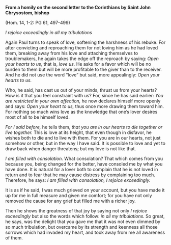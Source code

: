 

**From a homily on the second letter to the Corinthians by Saint John Chrysostom, bishop**

(Hom. 14, 1-2: PG 61, 497-499)

_I rejoice exceedingly in all my tribulations_

Again Paul turns to speak of love, softening the harshness of his rebuke. For after convicting and reproaching them for not loving him as he had loved them, breaking away from his love and attaching themselves to troublemakers, he again takes the edge off the reproach by saying: _Open your hearts to us,_ that is, _love us._ He asks for a favor which will be no burden to them but will be more profitable to the giver than to the receiver. And he did not use the word “love” but said, more appealingly: _Open your hearts to us._

Who, he said, has cast us out of your minds, thrust us from your hearts? How is it that you feel constraint with us? For, since he has said earlier: _You are restricted in your own affection,_ he now declares himself more openly and says: _Open your heart to us,_ thus once more drawing them toward him. For nothing so much wins love as the knowledge that one’s lover desires most of all to be himself loved.

_For I said before,_ he tells them, _that you are in our hearts to die together or live together._ This is love at its height, that even though in disfavor, he wishes both to die and to live with them. For you are in our hearts, not just somehow or other, but in the way I have said. It is possible to love and yet to draw back when danger threatens; but my love is not like that.

_I am filled with consolation._ What consolation? That which comes from you because you, being changed for the better, have consoled me by what you have done. It is natural for a lover both to complain that he is not loved in return and to fear that he may cause distress by complaining too much. Therefore, he says: _I am filled with consolation, I rejoice exceedingly._

It is as if he said, I was much grieved on your account, but you have made it up for me in full measure and given me comfort; for you have not only removed the cause for any grief but filled me with a richer joy.

Then he shows the greatness of that joy by saying not only _I rejoice exceedingly_ but also the words which follow: _in all my tribulations._ So great, he says, was the delight that you gave me that it was not even dimmed by so much tribulation, but overcame by its strength and keenness all those sorrows which had invaded my heart, and took away from me all awareness of them.

